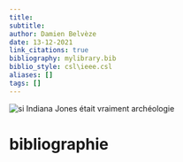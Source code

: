 ```yaml
---
title: 
subtitle:
author: Damien Belvèze
date: 13-12-2021
link_citations: true
bibliography: mylibrary.bib
biblio_style: csl\ieee.csl
aliases: []
tags: []
---
```


![si Indiana Jones était vraiment archéologie](indiana_jones.jpg)





# bibliographie

